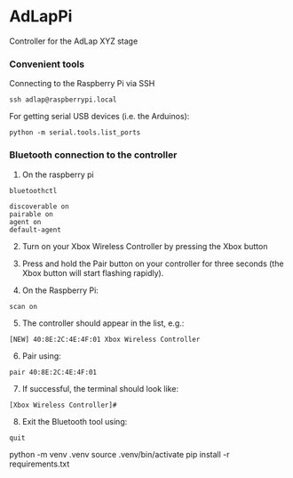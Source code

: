 # AdLapPi
Controller for the AdLap XYZ stage

### Convenient tools

Connecting to the Raspberry Pi via SSH
```shell
ssh adlap@raspberrypi.local
```

For getting serial USB devices (i.e. the Arduinos):
```shell
python -m serial.tools.list_ports
```

### Bluetooth connection to the controller


1. On the raspberry pi
```shell
bluetoothctl 
```

```shell
discoverable on
pairable on
agent on
default-agent
```

2. Turn on your Xbox Wireless Controller by pressing the Xbox button
3. Press and hold the Pair button on your controller for three seconds (the Xbox button will start flashing rapidly).
 
4. On the Raspberry Pi:
```shell
scan on
```
5. The controller should appear in the list, e.g.:
```shell
[NEW] 40:8E:2C:4E:4F:01 Xbox Wireless Controller
```

6. Pair using:

```shell
pair 40:8E:2C:4E:4F:01
```

7. If successful, the terminal should  look like:

```shell
[Xbox Wireless Controller]#
```

8. Exit the Bluetooth tool using:
```shell
quit
```

python -m venv .venv
source .venv/bin/activate
pip install -r requirements.txt